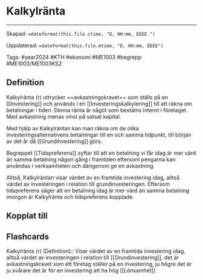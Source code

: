 # Kalkylränta

---
Skapad: `=dateformat(this.file.ctime, "D, HH:mm, EEEE ")`

Uppdaterad: `=dateformat(this.file.mtime, "D, HH:mm, EEEE")`

Tags: #year2024 #KTH #ekonomi #ME1003 #begrepp #ME1003/ME1003KS2

## Definition

Kalkylränta (r) uttrycker ==avkastningskravet== som ställs på en [[Investering]] och används i en [[Investeringskalkylering]] till att räkna om betalningar i tiden. Denna ränta är något som bestäms internt i företaget. Med avkastning menas vinst på satsat kapital.

Med hjälp av Kalkylräntan kan man räkna om de olika investeringsalternativens betalningar till en och samma tidpunkt, till början av det år då [[Grundinvestering]] görs.

Begreppet [[Tidspreferens]] syftar till att en betalning vi får idag är mer värd än samma betalning någon gång i framtiden eftersom pengarna kan användas i verksamheten och därigenom ge en avkastning.

Alltså, Kalkylräntan visar värdet av en framtida investering idag, alltså värdet av investeringen i relation till grundinvesteringen. Eftersom tidspreferens säger att en betalning idag är mer värd än samma betalning imorgon är Kalkylränta och tidspreferens kopplade.

## Kopplat till

## Flashcards

Kalkylränta (r) (Definition):: Visar värdet av en framtida investering idag, alltså värdet av investeringen i relation till [[Grundinvestering]], det är avkastningskravet som ett företag ställer på en investering, ju högre det är ju svårare det är för en investering att ha hög [[Lönsamhet]]
<!--SR:!2024-02-25,2,210!2024-04-10,3,266-->

